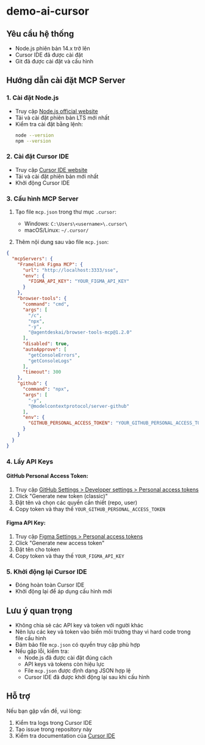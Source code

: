 # demo-ai-cursor

## Yêu cầu hệ thống
- Node.js phiên bản 14.x trở lên
- Cursor IDE đã được cài đặt
- Git đã được cài đặt và cấu hình

## Hướng dẫn cài đặt MCP Server

### 1. Cài đặt Node.js
- Truy cập [Node.js official website](https://nodejs.org/)
- Tải và cài đặt phiên bản LTS mới nhất
- Kiểm tra cài đặt bằng lệnh:
  ```bash
  node --version
  npm --version
  ```

### 2. Cài đặt Cursor IDE
- Truy cập [Cursor IDE website](https://cursor.sh/)
- Tải và cài đặt phiên bản mới nhất
- Khởi động Cursor IDE

### 3. Cấu hình MCP Server

1. Tạo file `mcp.json` trong thư mục `.cursor`:
   - Windows: `C:\Users\<username>\.cursor\`
   - macOS/Linux: `~/.cursor/`

2. Thêm nội dung sau vào file `mcp.json`:

```json
{
  "mcpServers": {
    "Framelink Figma MCP": {
      "url": "http://localhost:3333/sse",
      "env": {
        "FIGMA_API_KEY": "YOUR_FIGMA_API_KEY"
      }
    },
    "browser-tools": {
      "command": "cmd",
      "args": [
        "/c",
        "npx",
        "-y",
        "@agentdeskai/browser-tools-mcp@1.2.0"
      ],
      "disabled": true,
      "autoApprove": [
        "getConsoleErrors",
        "getConsoleLogs"
      ],
      "timeout": 300
    },
    "github": {
      "command": "npx",
      "args": [
        "-y",
        "@modelcontextprotocol/server-github"
      ],
      "env": {
        "GITHUB_PERSONAL_ACCESS_TOKEN": "YOUR_GITHUB_PERSONAL_ACCESS_TOKEN"
      }
    }
  }
}
```

### 4. Lấy API Keys

#### GitHub Personal Access Token:
1. Truy cập [GitHub Settings > Developer settings > Personal access tokens](https://github.com/settings/tokens)
2. Click "Generate new token (classic)"
3. Đặt tên và chọn các quyền cần thiết (repo, user)
4. Copy token và thay thế `YOUR_GITHUB_PERSONAL_ACCESS_TOKEN`

#### Figma API Key:
1. Truy cập [Figma Settings > Personal access tokens](https://www.figma.com/settings)
2. Click "Generate new access token"
3. Đặt tên cho token
4. Copy token và thay thế `YOUR_FIGMA_API_KEY`

### 5. Khởi động lại Cursor IDE
- Đóng hoàn toàn Cursor IDE
- Khởi động lại để áp dụng cấu hình mới

## Lưu ý quan trọng
- Không chia sẻ các API key và token với người khác
- Nên lưu các key và token vào biến môi trường thay vì hard code trong file cấu hình
- Đảm bảo file `mcp.json` có quyền truy cập phù hợp
- Nếu gặp lỗi, kiểm tra:
  - Node.js đã được cài đặt đúng cách
  - API keys và tokens còn hiệu lực
  - File `mcp.json` được định dạng JSON hợp lệ
  - Cursor IDE đã được khởi động lại sau khi cấu hình

## Hỗ trợ
Nếu bạn gặp vấn đề, vui lòng:
1. Kiểm tra logs trong Cursor IDE
2. Tạo issue trong repository này
3. Kiểm tra documentation của [Cursor IDE](https://cursor.sh/docs)